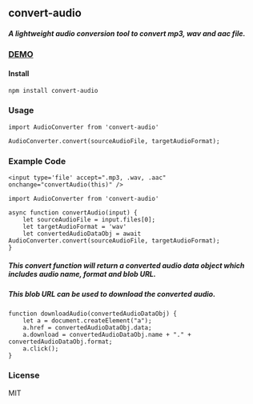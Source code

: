 ## convert-audio
##### A lightweight audio conversion tool to convert mp3, wav and aac file.

### [DEMO](https://suvro404.github.io/convert-audio-playground/)

#### Install
```
npm install convert-audio
```

### Usage
```
import AudioConverter from 'convert-audio'

AudioConverter.convert(sourceAudioFile, targetAudioFormat);
```

### Example Code
```
<input type='file' accept=".mp3, .wav, .aac" onchange="convertAudio(this)" />

import AudioConverter from 'convert-audio'

async function convertAudio(input) {
    let sourceAudioFile = input.files[0];
    let targetAudioFormat = 'wav'
    let convertedAudioDataObj = await AudioConverter.convert(sourceAudioFile, targetAudioFormat);
}
```
##### This convert function will return a converted audio data object which includes audio name, format and blob URL.
##### This blob URL can be used to download the converted audio.

```
function downloadAudio(convertedAudioDataObj) {
    let a = document.createElement("a");
    a.href = convertedAudioDataObj.data;
    a.download = convertedAudioDataObj.name + "." + convertedAudioDataObj.format;
    a.click();
}
```


### License
MIT